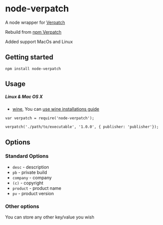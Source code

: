 # node-verpatch

A node wrapper for [Verpatch](http://www.codeproject.com/Articles/37133/Simple-Version-Resource-Tool-for-Windows)

Rebuild from [npm Verpatch](https://www.npmjs.com/package/verpatch)

Added support MacOs and Linux

## Getting started

`npm install node-verpatch`

## Usage

##### Linux & Mac OS X

- [wine](http://www.winehq.org/), You can [use wine installations guide](https://www.davidbaumgold.com/tutorials/wine-mac/)

```
var verpatch = require('node-verpatch');

verpatch('./path/to/executable', '1.0.0', { publisher: 'publisher'});

```

## Options

### Standard Options

* `desc` - description
* `pb` - private build
* `company` - company
* `(c)` - copyright
* `product` - product name
* `pv` - product version

### Other options

You can store any other key/value you wish